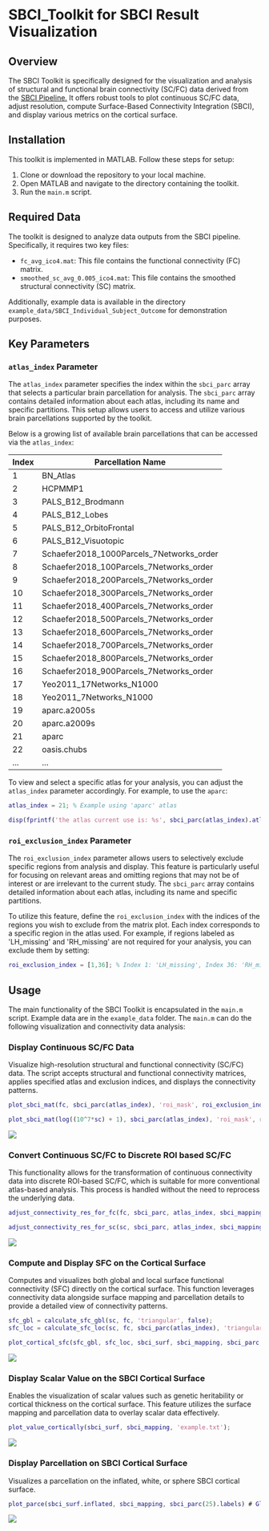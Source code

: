 # SBCI_Toolkit for SBCI Result Visualization

## Overview

The SBCI Toolkit is specifically designed for the visualization and analysis of structural and functional brain connectivity (SC/FC) data derived from the [SBCI Pipeline.](https://github.com/sbci-brain/SBCI_Pipeline) It offers robust tools to plot continuous SC/FC data, adjust resolution, compute Surface-Based Connectivity Integration (SBCI), and display various metrics on the cortical surface.

## Installation

This toolkit is implemented in MATLAB. Follow these steps for setup:

1. Clone or download the repository to your local machine.
2. Open MATLAB and navigate to the directory containing the toolkit.
3. Run the `main.m` script.

## Required Data

The toolkit is designed to analyze data outputs from the SBCI pipeline. Specifically, it requires two key files:

* `fc_avg_ico4.mat`: This file contains the functional connectivity (FC) matrix.
* `smoothed_sc_avg_0.005_ico4.mat`: This file contains the smoothed structural connectivity (SC) matrix.

Additionally, example data is available in the directory `example_data/SBCI_Individual_Subject_Outcome` for demonstration purposes.

## Key Parameters

### `atlas_index` Parameter

The `atlas_index` parameter specifies the index within the `sbci_parc` array that selects a particular brain parcellation for analysis. The `sbci_parc` array contains detailed information about each atlas, including its name and specific partitions. This setup allows users to access and utilize various brain parcellations supported by the toolkit.

Below is a growing list of available brain parcellations that can be accessed via the `atlas_index`:

| Index | Parcellation Name                        |
| ----- | ---------------------------------------- |
| 1     | BN_Atlas                                 |
| 2     | HCPMMP1                                  |
| 3     | PALS_B12_Brodmann                        |
| 4     | PALS_B12_Lobes                           |
| 5     | PALS_B12_OrbitoFrontal                   |
| 6     | PALS_B12_Visuotopic                      |
| 7     | Schaefer2018_1000Parcels_7Networks_order |
| 8     | Schaefer2018_100Parcels_7Networks_order  |
| 9     | Schaefer2018_200Parcels_7Networks_order  |
| 10    | Schaefer2018_300Parcels_7Networks_order  |
| 11    | Schaefer2018_400Parcels_7Networks_order  |
| 12    | Schaefer2018_500Parcels_7Networks_order  |
| 13    | Schaefer2018_600Parcels_7Networks_order  |
| 14    | Schaefer2018_700Parcels_7Networks_order  |
| 15    | Schaefer2018_800Parcels_7Networks_order  |
| 16    | Schaefer2018_900Parcels_7Networks_order  |
| 17    | Yeo2011_17Networks_N1000                 |
| 18    | Yeo2011_7Networks_N1000                  |
| 19    | aparc.a2005s                             |
| 20    | aparc.a2009s                             |
| 21    | aparc                                    |
| 22    | oasis.chubs                              |
| ...    | ...                           |

To view and select a specific atlas for your analysis, you can adjust the `atlas_index` parameter accordingly. For example, to use the `aparc`:

```matlab
atlas_index = 21; % Example using 'aparc' atlas

disp(fprintf('the atlas current use is: %s', sbci_parc(atlas_index).atlas{1}));
```

### `roi_exclusion_index` Parameter

The `roi_exclusion_index` parameter allows users to selectively exclude specific regions from analysis and display. This feature is particularly useful for focusing on relevant areas and omitting regions that may not be of interest or are irrelevant to the current study. The `sbci_parc` array contains detailed information about each atlas, including its name and specific partitions.

To utilize this feature, define the `roi_exclusion_index` with the indices of the regions you wish to exclude from the matrix plot. Each index corresponds to a specific region in the atlas used. For example, if regions labeled as 'LH_missing' and 'RH_missing' are not required for your analysis, you can exclude them by setting:

```matlab
roi_exclusion_index = [1,36]; % Index 1: 'LH_missing', Index 36: 'RH_missing'
```

## Usage

The main functionality of the SBCI Toolkit is encapsulated in the `main.m` script. Example data are in the `example_data` folder. The `main.m` can do the following visualization and connectivity data analysis:

### **Display Continuous SC/FC Data**

Visualize high-resolution structural and functional connectivity (SC/FC) data. The script accepts structural and functional connectivity matrices, applies specified atlas and exclusion indices, and displays the connectivity patterns.

```matlab
plot_sbci_mat(fc, sbci_parc(atlas_index), 'roi_mask', roi_exclusion_index, 'figid', 1, 'clim', [-0.1, 0.35]);

plot_sbci_mat(log((10^7*sc) + 1), sbci_parc(atlas_index), 'roi_mask', roi_exclusion_index, 'figid', 2, 'clim', [0, 3.5]);

```

![](https://raw.githubusercontent.com/ytr1023/img/main/continuous_fcsc.png)

### **Convert Continuous SC/FC to Discrete ROI based SC/FC**

This functionality allows for the transformation of continuous connectivity data into discrete ROI-based SC/FC, which is suitable for more conventional atlas-based analysis. This process is handled without the need to reprocess the underlying data.

```matlab
adjust_connectivity_res_for_fc(fc, sbci_parc, atlas_index, sbci_mapping, roi_exclusion_index);

adjust_connectivity_res_for_sc(sc, sbci_parc, atlas_index, sbci_mapping, roi_exclusion_index);

```

![](https://raw.githubusercontent.com/ytr1023/img/main/continueToDiscrete.png)

### **Compute and Display SFC on the Cortical Surface**

Computes and visualizes both global and local surface functional connectivity (SFC) directly on the cortical surface. This function leverages connectivity data alongside surface mapping and parcellation details to provide a detailed view of connectivity patterns.

```matlab
sfc_gbl = calculate_sfc_gbl(sc, fc, 'triangular', false);
sfc_loc = calculate_sfc_loc(sc, fc, sbci_parc(atlas_index), 'triangular', false);

plot_cortical_sfc(sfc_gbl, sfc_loc, sbci_surf, sbci_mapping, sbci_parc, atlas_index);
```

![](https://raw.githubusercontent.com/ytr1023/img/main/sfc.png)

### **Display Scalar Value on the SBCI Cortical Surface**

Enables the visualization of scalar values such as genetic heritability or cortical thickness on the cortical surface. This feature utilizes the surface mapping and parcellation data to overlay scalar data effectively.

```matlab
plot_value_cortically(sbci_surf, sbci_mapping, 'example.txt');
```

![](https://raw.githubusercontent.com/ytr1023/img/main/value.png)

### **Display Parcellation on SBCI Cortical Surface**

Visualizes a parcellation on the inflated, white, or sphere SBCI cortical surface. 

```matlab
plot_parce(sbci_surf.inflated, sbci_mapping, sbci_parc(25).labels) # Glasser Parcellation
```
![](https://github.com/ajallenunc/img/blob/main/plot_parce_ex.png?raw=true)
